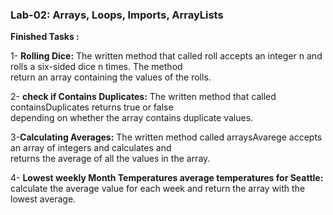 ### Lab-02: Arrays, Loops, Imports, ArrayLists<br>

**Finished Tasks :**<br>

1- **Rolling Dice:** The written method that called roll  accepts an integer n and rolls a six-sided dice n times. The method  <br>return an array containing the values of the rolls.<br>

2- **check if Contains Duplicates:** The written method that called containsDuplicates  returns true or false <br>depending on whether the array contains duplicate values.<br>

3-**Calculating Averages:** The written method called arraysAvarege accepts an array of integers and calculates and <br>returns the average of all the values in the array.<br>

4- **Lowest weekly Month Temperatures average temperatures for Seattle:** calculate the average value for each week and return the array with the lowest average.

